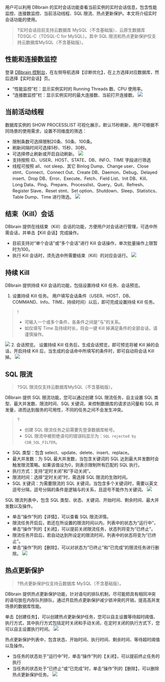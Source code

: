 用户可以利用 DBbrain 的实时会话功能查看当前实例的实时会话信息，包含性能监控、连接数监控、当前活动线程、SQL 限流、热点更新保护。本文将介绍实时会话功能的使用。

>?实时会话目前支持云数据库 MySQL（不含基础版）、云原生数据库 TDSQL-C（TDSQL-C for MySQL）。其中 SQL 限流和热点更新保护仅支持云数据库MySQL（不含基础版）。

## 性能和连接数监控
登录 [DBbrain 控制台](https://console.cloud.tencent.com/dbbrain/session)，在左侧导航选择【诊断优化】，在上方选择对应数据库，然后选择【实时会话】页。
- “性能监控”栏：显示实例实时的 Running Threads 数、CPU 使用率。
- “连接数监控”栏：显示实例实时的最大连接数、当前打开连接数。
![](https://main.qcloudimg.com/raw/983bd01bd23bb5d26b6f2219e20ac12e.png)

## 当前活动线程
数据库实例的 SHOW PROCESSLIST 可视化展示，默认15秒刷新，用户可根据不同场景的使用需求，设置不同维度的筛选：
- 限制条数可选择限制20条、50条、100条。
- 刷新间隔时间可选择5秒、15秒、30秒。
- 可选择停止刷新或开启自动刷新。
![](https://main.qcloudimg.com/raw/b866e1503ff276329017ea8d513ba72a.png)
- 支持按照 ID、USER、HOST、STATE、DB、INFO、TIME 字段进行筛选
- 线程可按照 all、not sleep、其它 Binlog Dump、Change user、Close stmt、Connect、Connect Out、Create DB、Daemon、Debug、Delayed insert、Drop DB、Error、Execute、Fetch、Field List、Init DB、Kill、Long Data、Ping、Prepare、Processlist、Query、Quit、Refresh、Register Slave、Reset stmt、Set option、Shutdown、Sleep、Statistics、Table Dump、Time 进行筛选。
![](https://main.qcloudimg.com/raw/46f7243d6430c374e654490044afcbb2.png)
 
## 结束（Kill）会话
DBbrain 提供在线结束（Kill）会话的功能，方便用户对会话进行管理，可选中所需会话，并单击【Kill 会话】完成操作。
- 目前支持对“单个会话”或“多个会话”进行 Kill 会话操作，单次批量操作上限暂时为100。
- 执行 Kill 会话时，须先选中所需要结束（Kill）的对应会话行。 
![](https://main.qcloudimg.com/raw/edd0ac6b72860dcb158f1ace58f7a5cf.png)

## 持续 Kill
DBbrain 提供持续 Kill 会话的功能，包括设置持续 Kill 任务、会话预览。
1. 设置持续 Kill 任务。
用户填写会话条件（USER、HOST、DB、COMMAND、Info、TIME、持续时间）以后，即可完成设置持续 Kill 任务。
>!
>- 可输入一个或多个条件，各条件之间是“与”的关系。
>- 如仅填写 Time 及持续时长，将会一键 Kill 掉满足条件的全部会话，请谨慎操作。
>
![](https://main.qcloudimg.com/raw/cae2d014379d24d9f4b322173c177006.png)
2. 会话预览。
设置持续 Kill 任务后，生成会话预览，即可预览将被 Kill 掉的会话，开启持续 Kill 后，当生成的会话命中所填写的条件时，即可自动将会话 Kill 掉。
![](https://main.qcloudimg.com/raw/df1ae905a177307d4176509be4621dbd.png)

## SQL 限流
>?SQL 限流仅支持云数据库MySQL（不含基础版）。
>
DBbrain 提供 SQL 限流功能，您可以通过创建 SQL 限流任务，自主设置 SQL 类型、最大并发数、限流时间、SQL 关键词，来控制数据库的请求访问量和 SQL 并发量，进而达到服务的可用性，不同的任务之间不会发生冲突。
>?
>- 创建 SQL 限流任务之前需要先登录数据库帐号。
>- SQL 限流中被拒绝语句的错误码显示为：`SQL rejected by CDB_SQL_FILTER`。
>
- SQL 类型：包含 select、update、delete、insert、replace。
- 最大并发数：为 SQL 最大并发数，当包含关键词的 SQL 达到最大并发数时会触发限流策略。如果该值设为0，则表示限制所有匹配的 SQL 执行。
- 执行方式：支持“定时关闭”和“手动关闭”。
- 限流时间：选择“定时关闭”时，需选择 SQL 限流的生效时间。
- SQL 关键词：为需要限流的 SQL 关键词，当包含多个关键词时，需要以英文逗号分隔，逗号分隔的条件是逻辑与的关系，且逗号不能作为关键词。
![](https://main.qcloudimg.com/raw/b0badf0f84babd7dfb5583ea4a8e5b5d.png)

SQL 限流列表中，包含 SQL 类型、状态、关键词、开始时间、剩余时间、最大并发数以及操作。
- 单击“操作”列的【详情】，可以查看 SQL 限流详情。
- 限流任务开启后，若还在所设置的限流时间以内，列表中的状态为“运行中”，单击“操作”列的【关闭】，可以提前关闭限流任务，状态列将变为“已终止”。
- 限流任务开启后，若自动达到所设定的限流时间，列表中的状态将变为“已终止”。
- 单击“操作”列的【删除】，可以对状态为“已终止”和“已完成”的限流任务进行删除。
![](https://main.qcloudimg.com/raw/61bf8273204589716ee51cb926d7f3d8.png)

## 热点更新保护
>?热点更新保护仅支持云数据库 MySQL（不含基础版）。
>
DBbrain 提供热点更新保护功能，针对语句的排队机制，尽可能把具有相同冲突的语句放在内存队列排队，通过开启热点更新保护减少锁冲突的开销，提高高并发场景的数据库性能。

单击【创建任务】，可以创建热点更新保护任务，您可以自主设置等待超时阈值、执行方式，其中执行方式包括定时关闭和手动关闭，在定时关闭的执行方式下，您可以自主设置执行时间。
![](https://main.qcloudimg.com/raw/6ef0e43dd290d00c4fe1d9840db51b0f.png)

热点更新保护列表中，包含状态、开始时间、执行时间、剩余时间、等待超时阈值以及操作。
- 当任务的状态处于“运行中”时，单击“操作”列的【关闭】，可以提前终止任务的执行
- 当任务的状态处于“已终止”或“已完成”时，单击“操作”列的【删除】，可以删除热点更新保护任务。
![](https://main.qcloudimg.com/raw/fbbea033b8093632e0184b4fc6c7f4e2.png)

